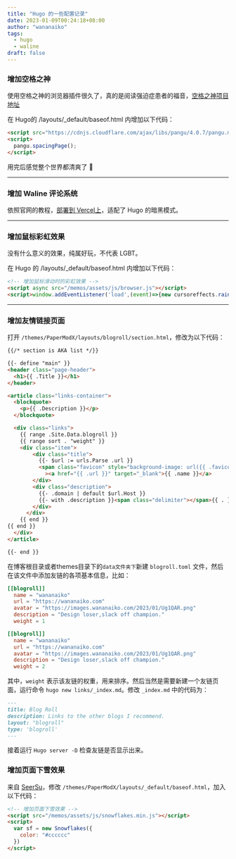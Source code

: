 ```yaml
---
title: "Hugo 的一些配置记录"
date: 2023-01-09T00:24:18+08:00
author: "wananaiko"
tags:
  - hugo
  - waline
draft: false
---
```


### 增加空格之神

使用空格之神的浏览器插件很久了，真的是阅读强迫症患者的福音，[空格之神项目地址](https://github.com/vinta/pangu.js)

在 Hugo的 /layouts/_default/baseof.html 内增加以下代码：

```html
<script src="https://cdnjs.cloudflare.com/ajax/libs/pangu/4.0.7/pangu.min.js"></script>
<script>
  pangu.spacingPage();
</script>
```

用完后感觉整个世界都清爽了 🤣

---

### 增加 Waline 评论系统

依照官网的教程，[部署到 Vercel上](https://waline.js.org/guide/deploy/vercel.html)，适配了 Hugo 的暗黑模式。

---

### 增加鼠标彩虹效果

没有什么意义的效果，纯属好玩，不代表 LGBT。

在 Hugo 的 /layouts/_default/baseof.html 内增加以下代码：

```html
<!-- 增加鼠标滑动时的彩虹效果 -->
<script async src="/memos/assets/js/browser.js"></script>
<script>window.addEventListener('load',(event)=>{new cursoreffects.rainbowCursor();});</script>
```

---

### 增加友情链接页面

打开 `/themes/PaperModX/layouts/blogroll/section.html`，修改为以下代码：

```html
{{/* section is AKA list */}}

{{- define "main" }}
<header class="page-header">
  <h1>{{ .Title }}</h1>
</header>

<article class="links-container">
  <blockquote>
    <p>{{ .Description }}</p>
  </blockquote>

  <div class="links">
    {{ range .Site.Data.blogroll }}
    {{ range sort . "weight" }}
    <div class="item">
        <div class="title">
          {{- $url := urls.Parse .url }}
          <span class="favicon" style="background-image: url({{ .favicon | default (printf "%s/favicon.ico" .url ) }});"></span
            ><a href="{{ .url }}" target="_blank">{{ .name }}</a>
        </div>
        <div class="description">
          {{- .domain | default $url.Host }}
          {{- with .description }}<span class="delimiter"></span>{{ . }}{{- end }}
        </div>
      </div>
    {{ end }}
{{ end }}
  </div>
</article>

{{- end }}

```

在博客根目录或者themes目录下的`data文件夹下`新建 `blogroll.toml` 文件，然后在该文件中添加友链的各项基本信息，比如：

```toml
[[blogroll]]
  name = "wananaiko"
  url = "https://wananaiko.com"
  avatar = "https://images.wananaiko.com/2023/01/Ug1QAR.png"
  description = "Design loser,slack off champion."
  weight = 1

[[blogroll]]
  name = "wananaiko"
  url = "https://wananaiko.com"
  avatar = "https://images.wananaiko.com/2023/01/Ug1QAR.png"
  description = "Design loser,slack off champion."
  weight = 2
```

其中，`weight` 表示该友链的权重，用来排序。然后当然是需要新建一个友链页面，运行命令 `hugo new links/_index.md`。修改 `_index.md` 中的代码为：

```markdown
---
title: Blog Roll
description: Links to the other blogs I recommend.
layout: "blogroll"
type: 'blogroll'
---
```

接着运行 `Hugo server -D` 检查友链是否显示出来。

### 增加页面下雪效果

来自 [SeerSu](https://seersu.me/)，修改 `/themes/PaperModX/layouts/_default/baseof.html`，加入以下代码：

```html
<!-- 增加页面下雪效果 -->
<script src="/memos/assets/js/snowflakes.min.js"></script>
<script>
  var sf = new Snowflakes({
    color: "#cccccc"
  })
</script>
```

